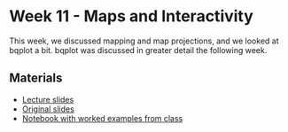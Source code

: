 # Week 11 - Maps and Interactivity

This week, we discussed mapping and map projections, and we looked at bqplot a
bit.  bqplot was discussed in greater detail the following week.

## Materials

 * [Lecture slides](lecture_week11.pdf)
 * [Original slides](https://docs.google.com/presentation/d/149QTmSN_BnpM9k2JMjyp3cc5nMyLncf3JJwrKSsQJVk/view)
 * [Notebook with worked examples from class](examples_week11.ipynb)
